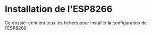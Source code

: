 # Installation de l'ESP8266
Ce dossier contient tous les fichers pour installer la configuration de l'ESP8266
